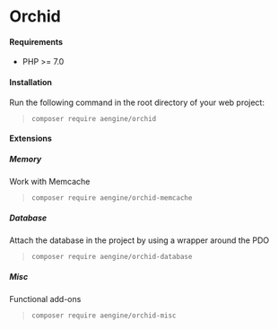 Orchid
====

#### Requirements
* PHP >= 7.0

#### Installation
Run the following command in the root directory of your web project:
> `composer require aengine/orchid`

#### Extensions

##### Memory
Work with Memcache
> `composer require aengine/orchid-memcache`

##### Database
Attach the database in the project by using a wrapper around the PDO
> `composer require aengine/orchid-database`

##### Misc
Functional add-ons
> `composer require aengine/orchid-misc`
